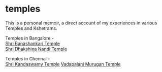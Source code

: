 # temples
This is a personal memoir, a direct account of my experiences in various Temples and Kshetrams. 

Temples in Bangalore -   
[Shri Banashankari Temple](India/Bangalore/Banashankari.md)   
[Shri Dhakshina Nandi Temple](India/Bangalore/DhakshinaNandi.md)    

Temples in Chennai -  
[Shri Kandaswamy Temple](India/Chennai/Kandhakottam.md)
[Vadapalani Murugan Temple](India/Chennai/Vadapalani-Murugan.md)

